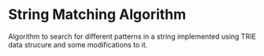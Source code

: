 # String Matching Algorithm 

Algorithm to search for different patterns in a string implemented using TRIE data strucure and some modifications to it.


